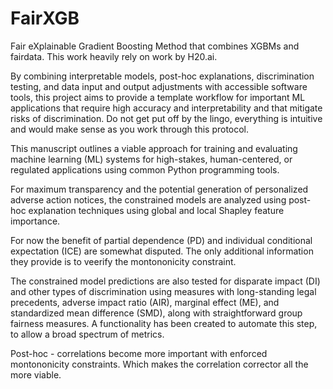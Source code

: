 # FairXGB
Fair eXplainable Gradient Boosting Method that combines XGBMs and fairdata. This work heavily rely on work by H20.ai. 

By combining interpretable models, post-hoc explanations, discrimination testing, and data input and output adjustments with accessible software tools, this project aims to provide a template workflow for important ML applications that require high accuracy and interpretability and that mitigate risks of discrimination. Do not get put off by the lingo, everything is intuitive and would make sense as you work through this protocol. 

This manuscript outlines a viable approach for training and evaluating machine learning (ML) systems for high-stakes, human-centered, or regulated applications using common Python programming tools.

For maximum transparency and the potential generation of personalized adverse action notices, the constrained models are analyzed using post-hoc explanation techniques using global and local Shapley feature importance.

For now the benefit of partial dependence (PD) and individual conditional expectation (ICE) are somewhat disputed. The only additional information they provide is to veerify the montononicity constraint.

The constrained model predictions are also tested for disparate impact (DI) and other types of discrimination using measures with long-standing legal precedents, adverse impact ratio (AIR), marginal effect (ME), and standardized mean difference (SMD), along with straightforward group fairness measures. A functionality has been created to automate this step, to allow a broad spectrum of metrics. 

Post-hoc - correlations become more important with enforced montononicity constraints. Which makes the correlation corrector all the more viable. 


